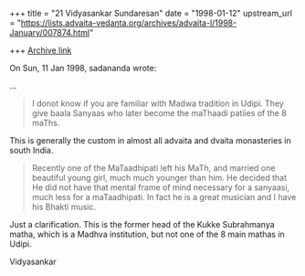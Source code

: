 +++
title = "21 Vidyasankar Sundaresan"
date = "1998-01-12"
upstream_url = "https://lists.advaita-vedanta.org/archives/advaita-l/1998-January/007874.html"

+++
[Archive link](https://lists.advaita-vedanta.org/archives/advaita-l/1998-January/007874.html)

On Sun, 11 Jan 1998, sadananda wrote:

...

> I donot know if you are familiar with Madwa tradition in Udipi.  They give
> baala Sanyaas who later become the maThaadi patiies of the 8 maThs.

This is generally the custom in almost all advaita and dvaita monasteries
in south India.

> Recently one of the MaTaadhipati left his MaTh, and married one beautiful
> young girl, much much younger than him.  He decided that He did not have
> that mental frame of mind necessary for a sanyaasi, much less for a
> maTaadhipati.  In fact he is a great musician and I have his Bhakti music.

Just a clarification. This is the former head of the Kukke Subrahmanya
matha, which is a Madhva institution, but not one of the 8 main mathas in
Udipi.

Vidyasankar

